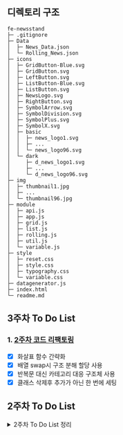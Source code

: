 ## 디렉토리 구조

```
fe-newsstand
├─ .gitignore
├─ Data
│  ├─ News_Data.json
│  └─ Rolling_News.json
├─ icons
│  ├─ GridButton-Blue.svg
│  ├─ GridButton.svg
│  ├─ LeftButton.svg
│  ├─ ListButton-Blue.svg
│  ├─ ListButton.svg
│  ├─ NewsLogo.svg
│  ├─ RightButton.svg
│  ├─ SymbolArrow.svg
│  ├─ SymbolDivision.svg
│  ├─ SymbolPlus.svg
│  ├─ SymbolX.svg
│  ├─ basic
│  │  ├─ news_logo1.svg
│  │  ├─ ...
│  │  └─ news_logo96.svg
│  └─ dark
│     ├─ d_news_logo1.svg
│     ├─ ...
│     └─ d_news_logo96.svg
├─ img
│  ├─ thumbnail1.jpg
│  ├─ ...
│  └─ thumbnail96.jpg
├─ module
│  ├─ api.js
│  ├─ app.js
│  ├─ grid.js
│  ├─ list.js
│  ├─ rolling.js
│  ├─ util.js
│  └─ variable.js
├─ style
│  ├─ reset.css
│  ├─ style.css
│  ├─ typography.css
│  └─ variable.css
├─ datagenerator.js
├─ index.html
└─ readme.md
```

## 3주차 To Do List

### 1. [2주차 코드 리팩토링](https://github.com/tommya98/fe-newsstand/issues/1#issue-1806831166)

- [x] 화살표 함수 간략화
- [x] 배열 swap시 구조 분해 할당 사용
- [x] 반복문 대신 카테고리 대응 구조체 사용
- [x] 클래스 삭제후 추가가 아닌 한 번에 세팅

## 2주차 To Do List

<details>
<summary>2주차 To Do List 정리</summary>
<div markdown="1">

### 1. 1주차 코드 리팩토링

- [x] svg 파일 추가
- [x] html svg 태그 img태그로 교체
- [x] typography.css 오타 수정
- [x] style.css 정리
- [x] tab-and-viewer 글자색 조절을 위한 class 추가
- [x] js파일 모듈화 및 상수화

### 2. 뉴스 롤링 데이터 fetch 구현

- [x] JSON 파일 작성
- [x] JSON 파일 fetch

### 3. 뉴스 롤링 애니메이션 구현

- [x] DOM API를 이용해 뉴스 롤링 영역 HTML 구조 설계
- [x] CSS와 JS를 통해 뉴스 롤링 애니메이션 구현
- [x] 뉴스 제목 문자열 전처리 알고리즘 구현
- [x] 호버시 일시정지 구현
- [x] setInterval 대신 setTimeout 재귀적으로 사용

### 4. 리스트 모드 틀 구현

- [x] 리스트 모드 틀 HTML 및 CSS 구현
- [x] 그리드 모드, 리스트 모드 토글 구현
- [x] 리스트 모드 DOM 조작 구현
- [x] 화살표 리스트 모드 페이지 이동 구현
- [x] 네비게이션바 리스트 모드 페이지 이동 구현
- [x] 기사 마우스 호버시 효과 구현

### 5. 리스트 모드 프로그래스바 애니메이션 구현

- [x] 프로그래스바 기본 구조 구현
- [x] 프로그래스바 애니메이션 기본 동작 구현
- [x] 페이지 이동시 애니메이션 설정 및 초기화 구현
- [x] 프로그래스바 마우스 호버시 효과 구현

### 6. 리스트 모드 데이터 fetch 구현

- [x] 리스트 모드 데이터 JSON 파일 작성
- [x] 리스트 모드 JSON 파일 fetch
- [x] 리스트 모드 JSON 파일 main-title 수정
- [x] 뉴스 이미지 정리

### 7. 리스트 모드 언론사 내용 DOM 구현

- [x] DOM API로 뉴스 데이터 html에 추가

### 8. 리스트 모드 좌우 화살표 동작 구현

- [x] 리스트 모드, 그리드 모드 화살표 초기화
- [x] 화살표 이동시 DOM 및 애니메이션 리셋 후 세팅

### 9. 기타 구현 및 리팩토링

- [x] 아이콘 및 이미지 절대경로 상수화
- [x] 글로벌 네임스페이스 사용
- [x] 뉴스 데이터 JSON 생성 프로그램 구현
- [x] 반복되는 동작 함수로 정리
- [x] 카테고리 별로 자료구조 개선

</div>
</details>
